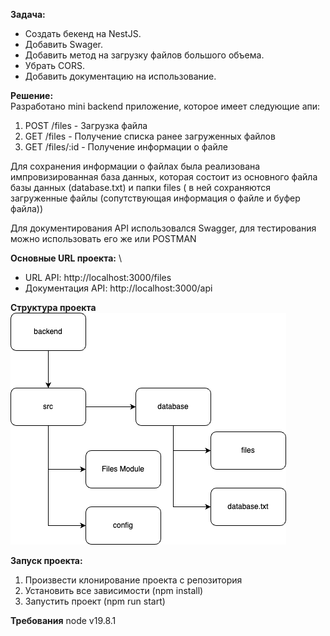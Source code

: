 **Задача:**
* Создать бекенд на NestJS.
* Добавить Swager.
* Добавить метод на загрузку файлов большого объема.
* Убрать CORS.
* Добавить документацию на использование.

**Решение:** \
Разработано mini backend приложение, которое имеет следующие апи:
1. POST /files - Загрузка файла
2. GET /files - Получение списка ранее загруженных файлов
3. GET /files/:id - Получение информации о файле

Для сохранения информации о файлах была реализована импровизированная база данных,
которая состоит из основного файла базы данных (database.txt) и папки files (
в ней сохраняются загруженные файлы (сопутствующая информация о файле и буфер файла))

Для документирования API использовался Swagger, для тестирования можно
использовать его же или POSTMAN

**Основные URL проекта:** \
* URL API: http://localhost:3000/files
* Документация API: http://localhost:3000/api

**Структура проекта** \
![База данных -Страница — 2.drawio.png](%D0%91%D0%B0%D0%B7%D0%B0%20%D0%B4%D0%B0%D0%BD%D0%BD%D1%8B%D1%85%20-%D0%A1%D1%82%D1%80%D0%B0%D0%BD%D0%B8%D1%86%D0%B0%20%E2%80%94%202.drawio.png) 

**Запуск проекта:**
1. Произвести клонирование проекта с репозитория
2. Установить все зависимости (npm install)
3. Запустить проект (npm run start)

**Требования**
node v19.8.1
